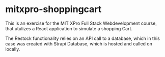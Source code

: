 # mitxpro-shoppingcart
This is an exercise for the MIT XPro Full Stack Webdevelopment course, that utulizes a React application to simulate a shopping Cart.

The Restock functionality relies on an API call to a database, which in this case was created with Strapi Database, which is hosted and called on locally. 